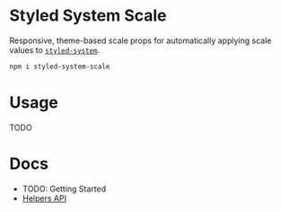# Styled System Scale

Responsive, theme-based scale props for automatically applying scale values to
[`styled-system`][styled-system].

```sh
npm i styled-system-scale
```

# Usage

TODO

# Docs

- TODO: Getting Started
- [Helpers API](./helpers.md)

[styled-system]: https://github.com/styled-system/styled-system

